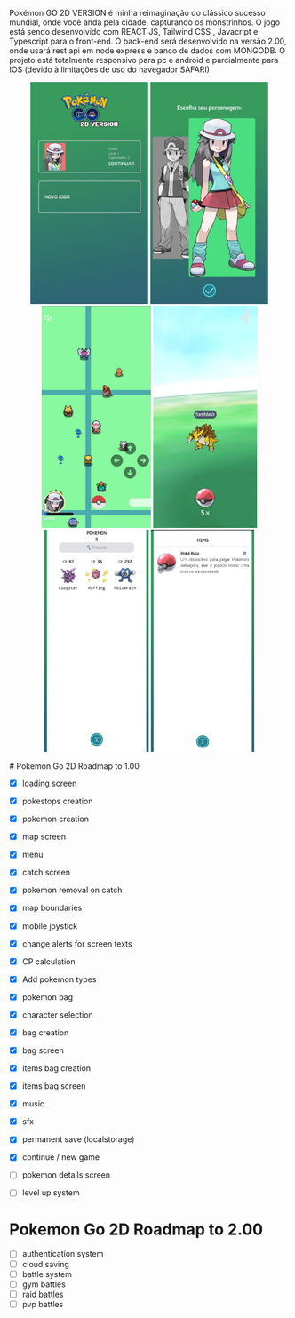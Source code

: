 Pokémon GO 2D VERSION é minha reimaginação do clássico sucesso mundial, onde você anda pela cidade, capturando os monstrinhos.
O jogo está sendo desenvolvido com REACT JS, Tailwind CSS , Javacript e Typescript para o front-end.
O back-end será desenvolvido na versão 2.00, onde usará rest api em node express e banco de dados com MONGODB.
O projeto está totalmente responsivo para pc e android e parcialmente para IOS (devido à limitações de uso do navegador SAFARI)

<p align="center">
<img src='./screenshots/home.jpg' height='400px'/>
<img src='./screenshots/select.jpg' height='400px'/>
<img src='./screenshots/world.jpg' height='400px'/>
<img src='./screenshots/catch.jpg' height='400px'/>
<img src='./screenshots/pokemonbag.jpg' height='400px'/>
<img src='./screenshots/itemsbag.jpg' height='400px'/>
</p>
# Pokemon Go 2D Roadmap to 1.00

- [x] loading screen
- [x] pokestops creation
- [x] pokemon creation
- [x] map screen
- [x] menu
- [x] catch screen
- [x] pokemon removal on catch 
- [x] map boundaries
- [x] mobile joystick
- [x] change alerts for screen texts
- [x] CP calculation
- [x] Add pokemon types
- [x] pokemon bag
- [x] character selection
- [x] bag creation
- [x] bag screen
- [x] items bag creation
- [x] items bag screen
- [x] music
- [x] sfx
- [x] permanent save (localstorage)
- [x] continue / new game
- [ ] pokemon details screen
- [ ] level up system



# Pokemon Go 2D Roadmap to 2.00
- [ ] authentication system
- [ ] cloud saving
- [ ] battle system
- [ ] gym battles
- [ ] raid battles
- [ ] pvp battles
